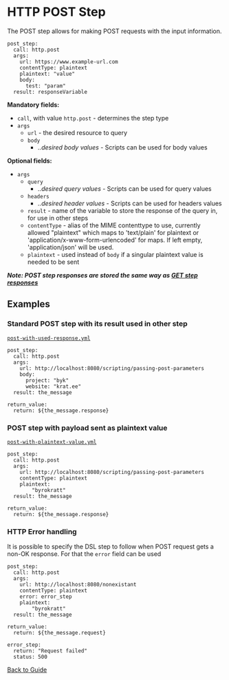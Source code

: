 # HTTP POST Step

The POST step allows for making POST requests with the input information.

```
post_step:
  call: http.post
  args:
    url: https://www.example-url.com
    contentType: plaintext
    plaintext: "value"
    body:
      test: "param"
  result: responseVariable
```

**Mandatory fields:**

* `call`, with value `http.post` - determines the step type
* `args`
    * `url` - the desired resource to query
    * `body`
        * *..desired body values* - Scripts can be used for body values

**Optional fields:**

* `args`
    * `query`
        * *..desired query values* - Scripts can be used for query values
    * `headers`
        * *..desired header values* - Scripts can be used for headers values
    * `result` - name of the variable to store the response of the query in, for use in other steps
    * `contentType` - alias of the MIME contenttype to use, currently allowed "plaintext" which maps 
        to 'text/plain' for plaintext or 'application/x-www-form-urlencoded' for maps.
        If left empty, 'application/json' will be used.
    * `plaintext` - used instead of `body` if a singular plaintext value is needed to be sent 

***Note: POST step responses are stored the same way as [GET step responses](./http-get.md#How-responses-are-stored-with-the-result-field)***

## Examples

### Standard POST step with its result used in other step

[`post-with-used-response.yml`](../../DSL/POST/steps/post/post-with-used-response.yml)

```
post_step:
  call: http.post
  args:
    url: http://localhost:8080/scripting/passing-post-parameters
    body:
      project: "byk"
      website: "krat.ee"
  result: the_message

return_value:
  return: ${the_message.response}
```

### POST step with payload sent as plaintext value

[`post-with-plaintext-value.yml`](../../DSL/POST/steps/post/post-with-plaintext-value.yml)

```
post_step:
  call: http.post
  args:
    url: http://localhost:8080/scripting/passing-post-parameters
    contentType: plaintext
    plaintext: 
        "byrokratt"
  result: the_message

return_value:
  return: ${the_message.response}
```

### HTTP Error handling

It is possible to specify the DSL step to follow when POST request gets a
non-OK response. For that the `error` field can be used
```
post_step:
  call: http.post
  args:
    url: http://localhost:8080/nonexistant
    contentType: plaintext
    error: error_step
    plaintext: 
        "byrokratt"
  result: the_message

return_value:
  return: ${the_message.request}
  
error_step:
  return: "Request failed"
  status: 500  
```

[Back to Guide](../GUIDE.md#Writing-DSL-files)
